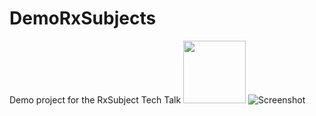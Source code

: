 # DemoRxSubjects
Demo project for the RxSubject Tech Talk
<img src="https://user-images.githubusercontent.com/1284500/130202255-ec95aa25-ce29-457a-89e5-2d2141515382.png" width="100">
![Screenshot](https://user-images.githubusercontent.com/1284500/130202255-ec95aa25-ce29-457a-89e5-2d2141515382.png)

